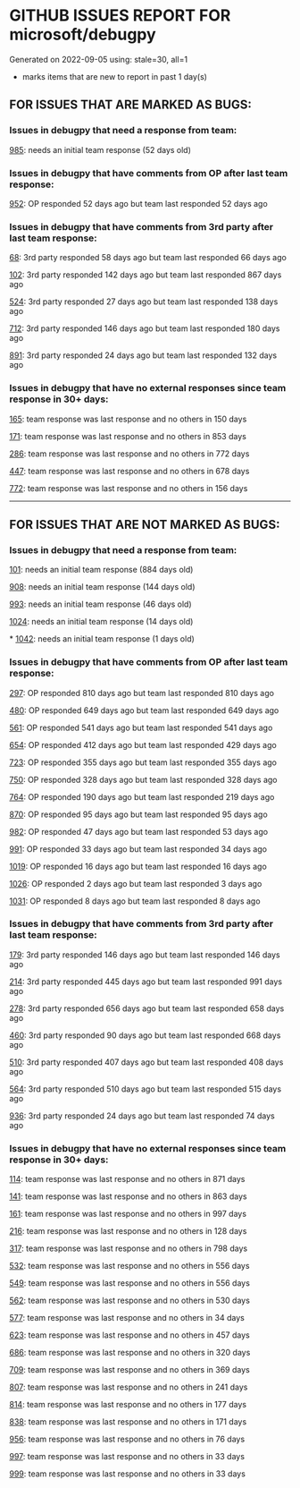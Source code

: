 
# GITHUB ISSUES REPORT FOR microsoft/debugpy


Generated on 2022-09-05 using: stale=30, all=1


* marks items that are new to report in past 1 day(s)


## FOR ISSUES THAT ARE MARKED AS BUGS:


### Issues in debugpy that need a response from team:


  [985](https://github.com/microsoft/debugpy/issues/985 "Evaluate request returns `null` result if variable has `None` value."): needs an initial team response (52 days old)

### Issues in debugpy that have comments from OP after last team response:


  [952](https://github.com/microsoft/debugpy/issues/952 "Debugger stuck trying to load variables"): OP responded 52 days ago but team last responded 52 days ago

### Issues in debugpy that have comments from 3rd party after last team response:


  [68](https://github.com/microsoft/debugpy/issues/68 "Attach to local process not working in VS Code on Windows with venv "): 3rd party responded 58 days ago but team last responded 66 days ago

  [102](https://github.com/microsoft/debugpy/issues/102 "Gunicorn: Attach to Process Id Error - Timed out waiting for debug server to connect"): 3rd party responded 142 days ago but team last responded 867 days ago

  [524](https://github.com/microsoft/debugpy/issues/524 "Debugging on a remote machine doesn't work"): 3rd party responded 27 days ago but team last responded 138 days ago

  [712](https://github.com/microsoft/debugpy/issues/712 "notification like &quot;Failed launch debugger for child process xxxx&quot;."): 3rd party responded 146 days ago but team last responded 180 days ago

  [891](https://github.com/microsoft/debugpy/issues/891 "Error: Server[1] disconnected unexpectedly when typing anything in the Python debug console while debugging"): 3rd party responded 24 days ago but team last responded 132 days ago

### Issues in debugpy that have no external responses since team response in 30+ days:


  [165](https://github.com/microsoft/debugpy/issues/165 "Entry points aren't being found while test debugging"): team response was last response and no others in 150 days

  [171](https://github.com/microsoft/debugpy/issues/171 "Ctrl+C causes KeyboardInterrupt inside pydevd"): team response was last response and no others in 853 days

  [286](https://github.com/microsoft/debugpy/issues/286 "Attach to local process assumes i386 architecture? "): team response was last response and no others in 772 days

  [447](https://github.com/microsoft/debugpy/issues/447 "Running `breakpoint()` in the watch causes buggy behaviour"): team response was last response and no others in 678 days

  [772](https://github.com/microsoft/debugpy/issues/772 "CXXABI requirement"): team response was last response and no others in 156 days

---

## FOR ISSUES THAT ARE NOT MARKED AS BUGS:


### Issues in debugpy that need a response from team:


  [101](https://github.com/microsoft/debugpy/issues/101 "Limitation of the number of variables"): needs an initial team response (884 days old)

  [908](https://github.com/microsoft/debugpy/issues/908 "Create persistent custom commands"): needs an initial team response (144 days old)

  [993](https://github.com/microsoft/debugpy/issues/993 "add support for thread names for non python threads "): needs an initial team response (46 days old)

  [1024](https://github.com/microsoft/debugpy/issues/1024 "Chained exception does not show cause message"): needs an initial team response (14 days old)

\* [1042](https://github.com/microsoft/debugpy/issues/1042 "Post mortem debugging of the inner exception in exception chain"): needs an initial team response (1 days old)

### Issues in debugpy that have comments from OP after last team response:


  [297](https://github.com/microsoft/debugpy/issues/297 "Could a disable_attach API available?"): OP responded 810 days ago but team last responded 810 days ago

  [480](https://github.com/microsoft/debugpy/issues/480 "Error message for embedded python adapter timeout"): OP responded 649 days ago but team last responded 649 days ago

  [561](https://github.com/microsoft/debugpy/issues/561 "Treat mapped files as my code"): OP responded 541 days ago but team last responded 541 days ago

  [654](https://github.com/microsoft/debugpy/issues/654 "Support for supportsLoadedSourcesRequest"): OP responded 412 days ago but team last responded 429 days ago

  [723](https://github.com/microsoft/debugpy/issues/723 "Provide public API to attach debugger in excepthook and see unhandled exception"): OP responded 355 days ago but team last responded 355 days ago

  [750](https://github.com/microsoft/debugpy/issues/750 "Support PEP 582 (__pypackages__) for just-my-code and user-uncaught exceptions"): OP responded 328 days ago but team last responded 328 days ago

  [764](https://github.com/microsoft/debugpy/issues/764 "Problems with python in VSC, eg. not working logs and pathlib and importlib.util"): OP responded 190 days ago but team last responded 219 days ago

  [870](https://github.com/microsoft/debugpy/issues/870 "Provide APIs to stop listening / stop debugger"): OP responded 95 days ago but team last responded 95 days ago

  [982](https://github.com/microsoft/debugpy/issues/982 "Error &quot;Server[pid=x] is already being debugged&quot;"): OP responded 47 days ago but team last responded 53 days ago

  [991](https://github.com/microsoft/debugpy/issues/991 "Allow throwing exceptions in the debugger"): OP responded 33 days ago but team last responded 34 days ago

  [1019](https://github.com/microsoft/debugpy/issues/1019 "justMyCode warning message is at the wrong level, not always accurate"): OP responded 16 days ago but team last responded 16 days ago

  [1026](https://github.com/microsoft/debugpy/issues/1026 "Debugger sometimes looks stuck with embedded interpreter"): OP responded 2 days ago but team last responded 3 days ago

  [1031](https://github.com/microsoft/debugpy/issues/1031 "doesn't stop at breakpoints"): OP responded 8 days ago but team last responded 8 days ago

### Issues in debugpy that have comments from 3rd party after last team response:


  [179](https://github.com/microsoft/debugpy/issues/179 "Build native binaries on ci and distribute those."): 3rd party responded 146 days ago but team last responded 146 days ago

  [214](https://github.com/microsoft/debugpy/issues/214 "Step-back / Time Travel Debugging"): 3rd party responded 445 days ago but team last responded 991 days ago

  [278](https://github.com/microsoft/debugpy/issues/278 "When ungrouped, list and dict variables have inconvenient sort order"): 3rd party responded 656 days ago but team last responded 658 days ago

  [460](https://github.com/microsoft/debugpy/issues/460 "Cannot Attach again after disconnect"): 3rd party responded 90 days ago but team last responded 668 days ago

  [510](https://github.com/microsoft/debugpy/issues/510 "Stop at breakpoints during evaluate request (recursive debugging)"): 3rd party responded 407 days ago but team last responded 408 days ago

  [564](https://github.com/microsoft/debugpy/issues/564 "Ignore &quot;justMyCode&quot; flag when doing a step into target"): 3rd party responded 510 days ago but team last responded 515 days ago

  [936](https://github.com/microsoft/debugpy/issues/936 "Cannot remote debug Python through SSH"): 3rd party responded 24 days ago but team last responded 74 days ago

### Issues in debugpy that have no external responses since team response in 30+ days:


  [114](https://github.com/microsoft/debugpy/issues/114 "repr () not used in window displays (Issue #1661 continued)"): team response was last response and no others in 871 days

  [141](https://github.com/microsoft/debugpy/issues/141 "redirect input on debug"): team response was last response and no others in 863 days

  [161](https://github.com/microsoft/debugpy/issues/161 "Support the equivalent of Autos in VS"): team response was last response and no others in 997 days

  [216](https://github.com/microsoft/debugpy/issues/216 "Launch VSCode via PYTHONBREAKPOINT and Python 3.7's breakpoint() function."): team response was last response and no others in 128 days

  [317](https://github.com/microsoft/debugpy/issues/317 "Make variable order for dict keys configurable"): team response was last response and no others in 798 days

  [532](https://github.com/microsoft/debugpy/issues/532 "[Investigate] Remote attach without launching adapter subprocess"): team response was last response and no others in 556 days

  [549](https://github.com/microsoft/debugpy/issues/549 "timeout or cancelling of debugpy.connect call"): team response was last response and no others in 556 days

  [562](https://github.com/microsoft/debugpy/issues/562 "Add support for terminateThreads request."): team response was last response and no others in 530 days

  [577](https://github.com/microsoft/debugpy/issues/577 "Support `restart` in terminated event in debug adapter"): team response was last response and no others in 34 days

  [623](https://github.com/microsoft/debugpy/issues/623 "Improve logging of loading of native library (used to set tracing to all threads)"): team response was last response and no others in 457 days

  [686](https://github.com/microsoft/debugpy/issues/686 "Debug inline values shows values twice"): team response was last response and no others in 320 days

  [709](https://github.com/microsoft/debugpy/issues/709 "Support pyside6 (without frame-eval mode)"): team response was last response and no others in 369 days

  [807](https://github.com/microsoft/debugpy/issues/807 "VS Code IDE Freezes on Remote Breakpoint"): team response was last response and no others in 241 days

  [814](https://github.com/microsoft/debugpy/issues/814 "Provide a way to notify users of where a RecursionError happens"): team response was last response and no others in 177 days

  [838](https://github.com/microsoft/debugpy/issues/838 "Debug output and watches don't use custom repr()/str() for long strings?"): team response was last response and no others in 171 days

  [956](https://github.com/microsoft/debugpy/issues/956 "Breakpoint not Hit on Remote Subprocess that Spawned a Child Thread"): team response was last response and no others in 76 days

  [997](https://github.com/microsoft/debugpy/issues/997 "Timed out while attaching to running Jupyter interactive window or Jupyter notebook"): team response was last response and no others in 33 days

  [999](https://github.com/microsoft/debugpy/issues/999 "Python Debugger Doesn't Stop on Breakpoint"): team response was last response and no others in 33 days
